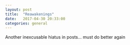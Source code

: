 ```yaml
---
layout: post
title:  "Reawakenings"
date:   2017-04-30 20:33:00
categories: general
---
```


Another inexcusable hiatus in posts... must do better again
